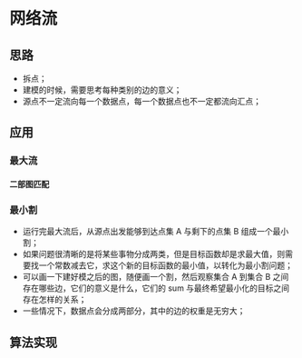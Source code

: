 # 网络流

## 思路

- 拆点；
- 建模的时候，需要思考每种类别的边的意义；
- 源点不一定流向每一个数据点，每一个数据点也不一定都流向汇点；

## 应用

### 最大流

#### 二部图匹配

### 最小割

- 运行完最大流后，从源点出发能够到达点集 A 与剩下的点集 B 组成一个最小割；
- 如果问题很清晰的是将某些事物分成两类，但是目标函数却是求最大值，则需要找一个常数减去它，求这个新的目标函数的最小值，以转化为最小割问题；
- 可以画一下建好模之后的图，随便画一个割，然后观察集合 A 到集合 B 之间存在哪些边，它们的意义是什么，它们的 sum 与最终希望最小化的目标之间存在怎样的关系；
- 一些情况下，数据点会分成两部分，其中的边的权重是无穷大；

## 算法实现